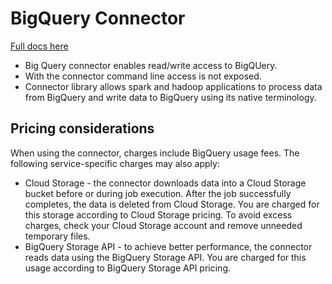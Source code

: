 # BigQuery Connector
[Full docs here](https://cloud.google.com/dataproc/docs/concepts/connectors/bigquery)

 * Big Query connector enables read/write access to BigQUery. 
 * With the connector command line access is not exposed. 
 * Connector library allows spark and hadoop applications to process data from BigQuery and write data to BigQuery using its native terminology.


 ## Pricing considerations
When using the connector, charges include BigQuery usage fees. The following service-specific charges may also apply:

* Cloud Storage - the connector downloads data into a Cloud Storage bucket before or during job execution. After the job successfully completes, the data is deleted from Cloud Storage. You are charged for this storage according to Cloud Storage pricing. To avoid excess charges, check your Cloud Storage account and remove unneeded temporary files.
* BigQuery Storage API - to achieve better performance, the connector reads data using the BigQuery Storage API. You are charged for this usage according to BigQuery Storage API pricing.